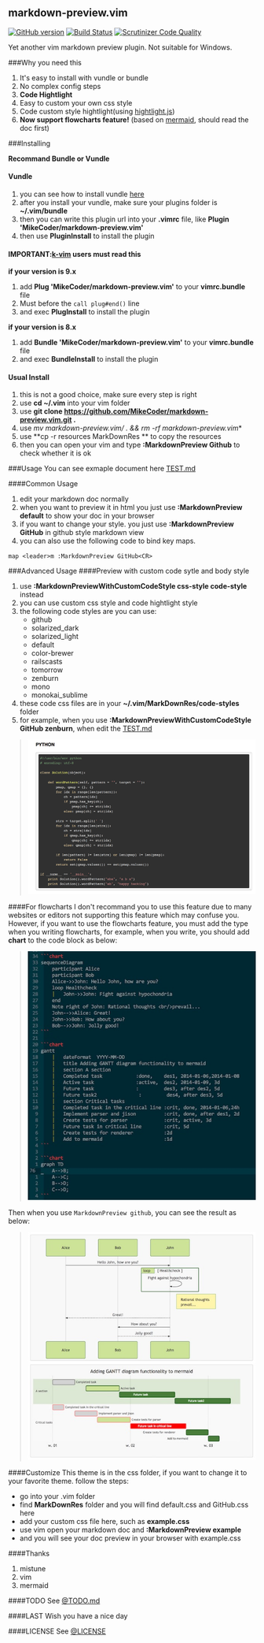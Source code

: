 markdown-preview.vim
---
[![GitHub version](https://badge.fury.io/gh/MikeCoder%2Fmarkdown-preview.vim.svg)](https://badge.fury.io/gh/MikeCoder%2Fmarkdown-preview.vim)
[![Build Status](https://travis-ci.org/MikeCoder/markdown-preview.vim.svg?branch=master)](https://travis-ci.org/MikeCoder/markdown-preview.vim)
[![Scrutinizer Code Quality](https://scrutinizer-ci.com/g/MikeCoder/markdown-preview.vim/badges/quality-score.png?b=master)](https://scrutinizer-ci.com/g/MikeCoder/markdown-preview.vim/?branch=master)

Yet another vim markdown preview plugin. Not suitable for Windows.

###Why you need this
1. It's easy to install with vundle or bundle
2. No complex config steps
3. **Code Hightlight**
4. Easy to custom your own css style
5. Code custom style hightlight(using [hightlight.js](https://highlightjs.org/))
6. **Now support flowcharts feature!** (based on [mermaid](https://github.com/knsv/mermaid), should read the doc first)

###Installing

**Recommand Bundle or Vundle**

#### Vundle
1. you can see how to install vundle [here](https://github.com/VundleVim/Vundle.vim)
2. after you install your vundle, make sure your plugins folder is **~/.vim/bundle**
3. then you can write this plugin url into your **.vimrc** file, like **Plugin 'MikeCoder/markdown-preview.vim'**
4. then use **PluginInstall** to install the plugin

#### **IMPORTANT**:[k-vim](https://github.com/wklken/k-vim) users must read this
**if your version is 9.x**

1. add **Plug 'MikeCoder/markdown-preview.vim'** to your **vimrc.bundle** file
2. Must before the `call plug#end()` line
2. and exec **PlugInstall** to install the plugin

**if your version is 8.x**

1. add **Bundle 'MikeCoder/markdown-preview.vim'** to your **vimrc.bundle** file
2. and exec **BundleInstall** to install the plugin

#### Usual Install
1. this is not a good choice, make sure every step is right
2. use **cd ~/.vim** into your vim folder
3. use **git clone https://github.com/MikeCoder/markdown-preview.vim.git .**
4. use **mv markdown-preview.vim/* . && rm -rf markdown-preview.vim**
5. use **cp -r resources MarkDownRes ** to copy the resources
6. then you can open your vim and type **:MarkdownPreview Github** to check whether it is ok

###Usage
You can see exmaple document here [TEST.md](./TEST.md)

####Common Usage
1. edit your markdown doc normally
2. when you want to preview it in html you just use **:MarkdownPreview default** to show your doc in your browser
3. if you want to change your style. you just use **:MarkdownPreview GitHub** in github style markdown view
4. you can also use the following code to bind key maps. 
```
map <leader>m :MarkdownPreview GitHub<CR>
```

###Advanced Usage
####Preview with custom code sytle and body style
1. use **:MarkdownPreviewWithCustomCodeStyle css-style code-style** instead
2. you can use custom css style and code hightlight style
3. the following code styles are you can use:
    + github
    + solarized_dark
    + solarized_light
    + default
    + color-brewer
    + railscasts
    + tomorrow
    + zenburn
    + mono
    + monokai_sublime
4. these code css files are in your **~/.vim/MarkDownRes/code-styles** folder
5. for example, when you use **:MarkdownPreviewWithCustomCodeStyle GitHub zenburn**, when edit the [TEST.md](./TEST.md)
> ![code hightlight example](./images/code-style.png)

####For flowcharts
I don't recommand you to use this feature due to many websites or editors not supporting this feature which may confuse you.
However, if you want to use the flowcharts feature, you must add the type when you writing flowcharts, for example, when you write,
you should add **chart** to the code block as below:
> ![code-chart](./images/charts-code.jpeg)

Then when you use `MarkdownPreview github`, you can see the result as below:
> ![code-result](./images/charts-result.jpeg)

####Customize
This theme is in the css folder, if you want to change it to your favorite theme. follow the steps:
- go into your .vim folder
- find **MarkDownRes** folder and you will find default.css and GitHub.css here
- add your custom css file here, such as **example.css**
- use vim open your markdown doc and **:MarkdownPreview example**
- and you will see your doc preview in your browser with example.css

####Thanks
1. mistune
2. vim
3. mermaid

####TODO
See [@TODO.md](https://github.com/MikeCoder/markdown-preview.vim/blob/master/TODO.md)

####LAST
Wish you have a nice day

####LICENSE
See [@LICENSE](./LICENSE)
